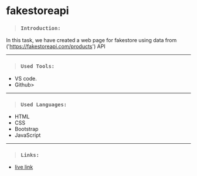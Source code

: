 # fakestoreapi

> ### `Introduction:`
 In this task, we have created a web page for fakestore using data from ('https://fakestoreapi.com/products') API


---

> ### `Used Tools:`
+ VS code.
+ Github>
---
> ### `Used Languages:`
+ HTML
+ CSS
+ Bootstrap
+ JavaScript
---

> ### `Links:`
+ [live link](https://amrokh1996.github.io/fakestoreapi/)

